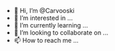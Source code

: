 - 👋 Hi, I’m @Carvooski
- 👀 I’m interested in ...
- 🌱 I’m currently learning ...
- 💞️ I’m looking to collaborate on ...
- 📫 How to reach me ...

<!---
Carvooski/Carvooski is a ✨ special ✨ repository because its `README.md` (this file) appears on your GitHub profile.
You can click the Preview link to take a look at your changes.
--->
